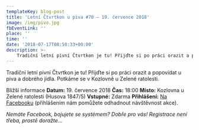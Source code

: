 ```yaml
---
templateKey: blog-post
title: 'Letní Čtvrtkon u piva #70 – 19. července 2018'
image: /img/pivo.jpg
fbEventLink: ''
place: ''
time: ''
date: '2018-07-17T08:50:33+00:00'
description: >-
    Tradiční letní pivní Čtvrtkon je tu! Přijďte si po práci orazit a popovídat u piva a dobrého jídla. Potkáme se v Kozlovně u Zelené ratolesti.Bližší informaceDatum: 19. července 2018Čas: 18:00Místo: Kozlovna...
---
```

[](http://ctvrtkon.cz/wp-content/uploads/pivo.jpg)

Tradiční letní pivní Čtvrtkon je tu! Přijďte si po práci orazit a popovídat u piva a dobrého jídla. Potkáme se v Kozlovně u Zelené ratolesti.

Bližší informace **Datum:** 19. července 2018 **Čas:** 18:00 **Místo:** Kozlovna u Zelené ratolesti (Husova 1847/5) **Vstupné:** Zdarma **Přihlášení:** [Na Facebooku](https://www.facebook.com/events/981845448644135/) (přihlášením nám pomůžete odhadnout návštěvnost akce).

_Nemáte Facebook, bojujete se systémem? Dobře pro vás! Registrace není třeba, prostě doražte…_
